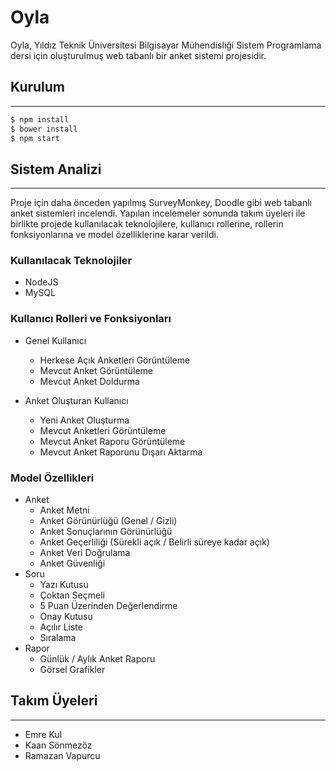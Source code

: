 # Oyla
Oyla, Yıldız Teknik Üniversitesi Bilgisayar Mühendisliği Sistem Programlama dersi için oluşturulmuş web tabanlı bir anket sistemi projesidir.
## Kurulum
---
```sh
$ npm install
$ bower install
$ npm start
```
## Sistem Analizi
---
Proje için daha önceden yapılmış SurveyMonkey, Doodle gibi web tabanlı anket sistemleri incelendi. Yapılan incelemeler sonunda takım üyeleri ile birlikte projede kullanılacak teknolojilere, kullanıcı rollerine, rollerin fonksiyonlarına ve model özelliklerine karar verildi.

### Kullanılacak Teknolojiler
* NodeJS
* MySQL

### Kullanıcı Rolleri ve Fonksiyonları
* Genel Kullanıcı
    * Herkese Açık Anketleri Görüntüleme
    * Mevcut Anket Görüntüleme
    * Mevcut Anket Doldurma

* Anket Oluşturan Kullanıcı
    * Yeni Anket Oluşturma
    * Mevcut Anketleri Görüntüleme
    * Mevcut Anket Raporu Görüntüleme
    * Mevcut Anket Raporunu Dışarı Aktarma

### Model Özellikleri
* Anket
    * Anket Metni
    * Anket Görünürlüğü (Genel / Gizli)
    * Anket Sonuçlarının Görünürlüğü
    * Anket Geçerliliği (Sürekli açık / Belirli süreye kadar açık)
    * Anket Veri Doğrulama
    * Anket Güvenliği
* Soru
    * Yazı Kutusu
    * Çoktan Seçmeli
    * 5 Puan Üzerinden Değerlendirme
    * Onay Kutusu
    * Açılır Liste
    * Sıralama
* Rapor
    * Günlük / Aylık Anket Raporu
    * Görsel Grafikler

## Takım Üyeleri
---
* Emre Kul
* Kaan Sönmezöz
* Ramazan Vapurcu